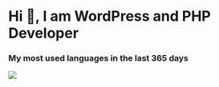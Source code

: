 <h1 align="left">Hi 👋, I am WordPress and PHP Developer</h1>

<!-- ### Blogs posts -->
<!-- BLOG-POST-LIST:START -->
<!-- BLOG-POST-LIST:END -->

<h3 align="left">My most used languages in the last 365 days</h3>
<a href="https://wakatime.com"><img src="https://wakatime.com/share/@8c35218d-0ebd-4034-a1fe-ca307c373a8b/096eaea6-fbda-4569-997a-8d63baf85ce5.png" /></a>
